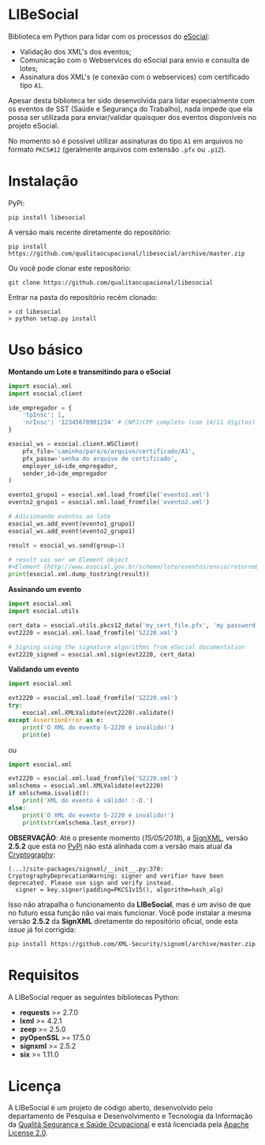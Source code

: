 # LIBeSocial

Biblioteca em Python para lidar com os processos do [eSocial](https://portal.esocial.gov.br):

- Validação dos XML's dos eventos;
- Comunicação com o Webservices do eSocial para envio e consulta de lotes;
- Assinatura dos XML's (e conexão com o webservices) com certificado tipo `A1`.

Apesar desta biblioteca ter sido desenvolvida para lidar especialmente com os eventos de SST (Saúde e Segurança do Trabalho), nada impede que ela possa ser utilizada para enviar/validar quaisquer dos eventos disponíveis no projeto eSocial.

No momento só é possível utilizar assinaturas do tipo `A1` em arquivos no formato `PKCS#12` (geralmente arquivos com extensão `.pfx` ou `.p12`).

# Instalação

PyPi:
```
pip install libesocial
```

A versão mais recente diretamente do repositório:

```
pip install https://github.com/qualitaocupacional/libesocial/archive/master.zip
```

Ou você pode clonar este repositório:
```
git clone https://github.com/qualitaocupacional/libesocial
```

Entrar na pasta do repositório recém clonado:
```
> cd libesocial
> python setup.py install
```
# Uso básico

**Montando um Lote e transmitindo para o eSocial**

```python
import esocial.xml
import esocial.client

ide_empregador = {
    'tpInsc': 1,
    'nrInsc': '12345678901234' # CNPJ/CPF completo (com 14/11 dígitos)
}

esocial_ws = esocial.client.WSClient(
    pfx_file='caminho/para/o/arquivo/certificado/A1',
    pfx_passw='senha do arquivo de certificado',
    employer_id=ide_empregador,
    sender_id=ide_empregador
)

evento1_grupo1 = esocial.xml.load_fromfile('evento1.xml')
evento2_grupo1 = esocial.xml.load_fromfile('evento2.xml')

# Adicionando eventos ao lote
esocial_ws.add_event(evento1_grupo1)
esocial_ws.add_event(evento2_grupo1)

result = esocial_ws.send(group=1)

# result vai ser um Element object
#<Element {http://www.esocial.gov.br/schema/lote/eventos/envio/retornoEnvio/v1_1_0}eSocial at 0x>
print(esocial.xml.dump_tostring(result))
```

**Assinando um evento**

```python
import esocial.xml
import esocial.utils

cert_data = esocial.utils.pkcs12_data('my_cert_file.pfx', 'my password')
evt2220 = esocial.xml.load_fromfile('S2220.xml')

# Signing using the signature algorithms from eSocial documentation
evt2220_signed = esocial.xml.sign(evt2220, cert_data)

```

**Validando um evento**

```python
import esocial.xml

evt2220 = esocial.xml.load_fromfile('S2220.xml')
try:
    esocial.xml.XMLValidate(evt2220).validate()
except AssertionError as e:
    print('O XML do evento S-2220 é inválido!')
    print(e)
```
ou
```python
import esocial.xml

evt2220 = esocial.xml.load_fromfile('S2220.xml')
xmlschema = esocial.xml.XMLValidate(evt2220)
if xmlschema.isvalid():
    print('XML do evento é válido! :-D.')
else:
    print('O XML do evento S-2220 é inválido!')
    print(str(xmlschema.last_error))
```

**OBSERVAÇÃO**: Até o presente momento (*15/05/2018*), a [SignXML](https://github.com/XML-Security/signxml),
versão **2.5.2** que está no [PyPi](https://pypi.org/project/signxml) não está alinhada com a versão mais
atual da [Cryptography](https://pypi.org/project/cryptography):

```
(...)/site-packages/signxml/__init__.py:370: CryptographyDeprecationWarning: signer and verifier have been deprecated. Please use sign and verify instead.
  signer = key.signer(padding=PKCS1v15(), algorithm=hash_alg)

```
Isso não atrapalha o funcionamento da **LIBeSocial**, mas é um aviso de que no futuro essa
função não vai mais funcionar. Você pode instalar a mesma versão **2.5.2** da **SignXML** diretamente do
repositório oficial, onde esta *issue* já foi corrigida:
```
pip install https://github.com/XML-Security/signxml/archive/master.zip
```

# Requisitos

A LIBeSocial requer as seguintes bibliotecas Python:

- **requests** >= 2.7.0
- **lxml** >= 4.2.1
- **zeep** >= 2.5.0
- **pyOpenSSL** >= 17.5.0
- **signxml** >= 2.5.2
- **six** >= 1.11.0

# Licença

A LIBeSocial é um projeto de código aberto, desenvolvido pelo departamento de
Pesquisa e Desenvolvimento e Tecnologia da Informação da [Qualitá Segurança e Saúde Ocupacional](https://qualitaocupacional.com.br)
e está licenciada pela [Apache License 2.0](http://www.apache.org/licenses/LICENSE-2.0).
